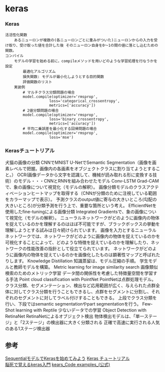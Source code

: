 # keras

### Keras
    活活性化関数
        あるニューロンが複数の(各ニューロンごとに重みがついた)ニューロンからの入力を受け取り、受け取った値を合計した後 そのニューロン自身を0～1の間の値に落とし込むための関数。
    コンパイル
        モデルの学習を始める前に，compileメソッドを用いどのような学習処理を行なうかを設定
            最適化アルゴリズム
            損失関数: モデルが最小化しようとする目的関数
            評価関数のリスト
        実装例
            # マルチクラス分類問題の場合
            model.compile(optimizer='rmsprop',
                        loss='categorical_crossentropy',
                        metrics=['accuracy'])
            # 2値分類問題の場合
            model.compile(optimizer='rmsprop',
                        loss='binary_crossentropy',
                        metrics=['accuracy'])
            # 平均二乗誤差を最小化する回帰問題の場合
            model.compile(optimizer='rmsprop',
                        loss='mse')

### Kerasチュートリアル
犬猫の画像の分類
CNNでMNIST
U-NetでSemantic Segmentation（画像を画素レベルで把握。画像内の各画素をオブジェクトクラスに割り当てようとすること。）
OCR(画像データから文字を認識して、機械が読み取れる形に変換する技術）のモデル・・・CNNとRNNを組み合わせたモデル
Conv-LSTM
Grad-CAMで、象の画像について視覚化（モデルの解釈）。
    画像分類モデルのクラスアクティベーションヒートマップを取得する（CNNが分類のために注視している範囲をカラーマップで表示）。
    予測クラスのoutput値に寄与の大きいところ(勾配の大きいところ)が分類予測を行う上で、重要な箇所という考え。
EfficientNetを使用したfine-tuningによる画像分類
Integrated Gradientsで、象の画像について視覚化（モデルの解釈）。
    ニューラルネットワークがどのように画像内の物体を捉えているのかを理解するのはほぼ不可能ですが、ブラックボックスの挙動を理解しようとする試みは日々続けられています。
    画像を入力とするニューラルネットワークでは、ネットワークがどのように画像内の物体を捉えているのかを可視化することによって、どのような特徴を捉えているのかを理解したり、ネットワークの性能改善の指針として役立てられています。
    ネットワークがどのように画像内の物体を捉えているのかを画像化したものは顕著性マップと呼ばれたりします。
Knowledge Distillation
    知識蒸留は、モデル圧縮の手順。
    学生モデルと教師モデルを構築。
Metric learning for image similarity search
    画像類似検索のためのメトリック学習
    データ間の関係性を考慮した特徴量空間を学習する手法
Point cloud classification with PointNet
    PointNetは点群処理モデル。
    クラス分類、セグメンテーション、検出など応用範囲が広く、与えられた点群全体に対してクラス分類を行うこともできるし、点群をセグメントに分割し、それぞれのセグメントに対してラベル付けすることもできる。
    上段でクラス分類を行い、下段ではsemantic segmentationやpart segmentationを行う。
Few-Shot learning with Reptile
    少ないデータでの学習
Object Detection with RetinaNet
    RetinaNetによるオブジェクト検出
    物体検出モデルは、「単一ステージ」と「2ステージ」の検出器に大きく分類される
    正確で高速に実行される人気のある1ステージ検出器


## 参考
[SequentialモデルでKerasを始めてみよう](https://keras.io/ja/getting-started/sequential-model-guide/)
[Keras チュートリアル](https://qiita.com/sasayabaku/items/64a01363bcd5c44feb0b)  
[脳死で覚えるkeras入門](https://qiita.com/wataoka/items/5c6766d3e1c674d61425)
[kears_Code examples_(公式)](https://keras.io/examples/)  


